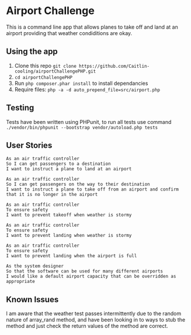 # Airport Challenge
This is a command line app that allows planes to take off and land at an airport providing that weather condiditions are okay.

## Using the app
1. Clone this repo `git clone https://github.com/Caitlin-cooling/airportChallengePHP.git`
2. `cd airportChallengePHP`
3. Run `php composer.phar install` to install dependancies
4. Require files: `php -a -d auto_prepend_file=src/airport.php`

## Testing
Tests have been written using PHPunit, to run all tests use command ` ./vendor/bin/phpunit --bootstrap vendor/autoload.php tests`

## User Stories
```
As an air traffic controller
So I can get passengers to a destination
I want to instruct a plane to land at an airport

As an air traffic controller
So I can get passengers on the way to their destination
I want to instruct a plane to take off from an airport and confirm that it is no longer in the airport

As an air traffic controller
To ensure safety
I want to prevent takeoff when weather is stormy

As an air traffic controller
To ensure safety
I want to prevent landing when weather is stormy

As an air traffic controller
To ensure safety
I want to prevent landing when the airport is full

As the system designer
So that the software can be used for many different airports
I would like a default airport capacity that can be overridden as appropriate
```
## Known Issues
I am aware that the weather test passes intermittently due to the random nature of array_rand method, and have been looking in to ways to stub the method and just check the return values of the method are correct.
